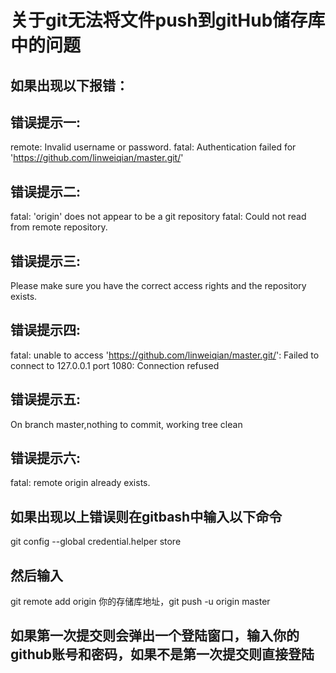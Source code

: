 # 关于git无法将文件push到gitHub储存库中的问题
## 如果出现以下报错：
## 错误提示一:
remote: Invalid username or password.
fatal: Authentication failed for 'https://github.com/linweiqian/master.git/'
## 错误提示二:
fatal: 'origin' does not appear to be a git repository
fatal: Could not read from remote repository.
## 错误提示三:
Please make sure you have the correct access rights
and the repository exists.
## 错误提示四:
fatal: unable to access 'https://github.com/linweiqian/master.git/': Failed to connect to 127.0.0.1 port 1080: Connection refused
## 错误提示五:
On branch master,nothing to commit, working tree clean
## 错误提示六:
fatal: remote origin already exists.
## 如果出现以上错误则在gitbash中输入以下命令
git config --global credential.helper store
## 然后输入
git remote add origin 你的存储库地址，git push -u origin master
## 如果第一次提交则会弹出一个登陆窗口，输入你的github账号和密码，如果不是第一次提交则直接登陆
